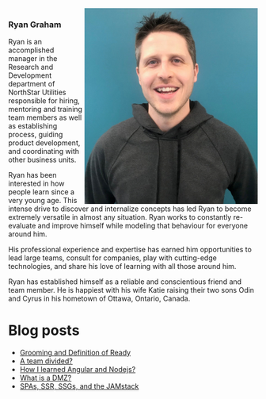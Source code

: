 <img align="right" src="https://github.com/ryanroundhouse/ryanroundhouse/blob/master/rg%20harris.jpg" alt="Ryan Graham professional photo" width=350px/>

### Ryan Graham
Ryan is an accomplished manager in the Research and Development department of NorthStar Utilities responsible for hiring, mentoring and training team members as well as establishing process, guiding product development, and coordinating with other business units.

Ryan has been interested in how people learn since a very young age.  This intense drive to discover and internalize concepts has led Ryan to become extremely versatile in almost any situation.  Ryan works to constantly re-evaluate and improve himself while modeling that behaviour for everyone around him.

His professional experience and expertise has earned him opportunities to lead large teams, consult for companies, play with cutting-edge technologies, and share his love of learning with all those around him.

Ryan has established himself as a reliable and conscientious friend and team member.  He is happiest with his wife Katie raising their two sons Odin and Cyrus in his hometown of Ottawa, Ontario, Canada. 

# Blog posts
<!-- BLOG-POST-LIST:START -->
- [Grooming and Definition of Ready](https://blog.ryangraham.ca/old-posts/2021/grooming-and-definition-of-ready/)
- [A team divided?](https://blog.ryangraham.ca/old-posts/2021/a-team-divided/)
- [How I learned Angular and Nodejs?](https://blog.ryangraham.ca/old-posts/2020/how-i-learned-angular/)
- [What is a DMZ?](https://blog.ryangraham.ca/old-posts/2020/what-is-a-dmz/)
- [SPAs, SSR, SSGs, and the JAMstack](https://blog.ryangraham.ca/old-posts/2020/spas-ssr-ssgs-and-the-jamstack/)
<!-- BLOG-POST-LIST:END -->